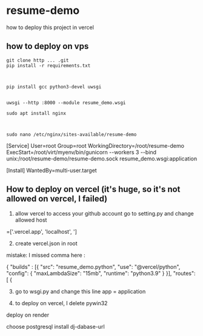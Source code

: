 # resume-demo

how to deploy this project in vercel

## how to deploy on vps
```
git clone http ... .git
pip install -r requirements.txt



pip install gcc python3-devel uwsgi


uwsgi --http :8000 --module resume_demo.wsgi

sudo apt install nginx



sudo nano /etc/nginx/sites-available/resume-demo 

```





[Service]
User=root
Group=root
WorkingDirectory=/root/resume-demo
ExecStart=/root/virt/myenv/bin/gunicorn --workers 3 --bind unix:/root/resume-demo/resume-demo.sock resume_demo.wsgi:application

[Install]
WantedBy=multi-user.target






## How to deploy on vercel (it's huge, so it's not allowed on vercel, I failed)
1. allow vercel to access your github account
go to setting.py and change allowed host

=['.vercel.app', 'localhost', ']

2. create vercel.json in root

mistake: I missed comma here :

{
    "builds" : [{
        "src": "resume_demo.python",
        "use": "@vercel/python",
        "config": { "maxLambdaSize": "15mb", "runtime": "python3.9" }
    }],
    "routes": [
        {

3. go to wsgi.py and change this line
app = application


4. to deploy on vercel,  I delete pywin32 



deploy on render

choose postgresql 
install dj-dabase-url